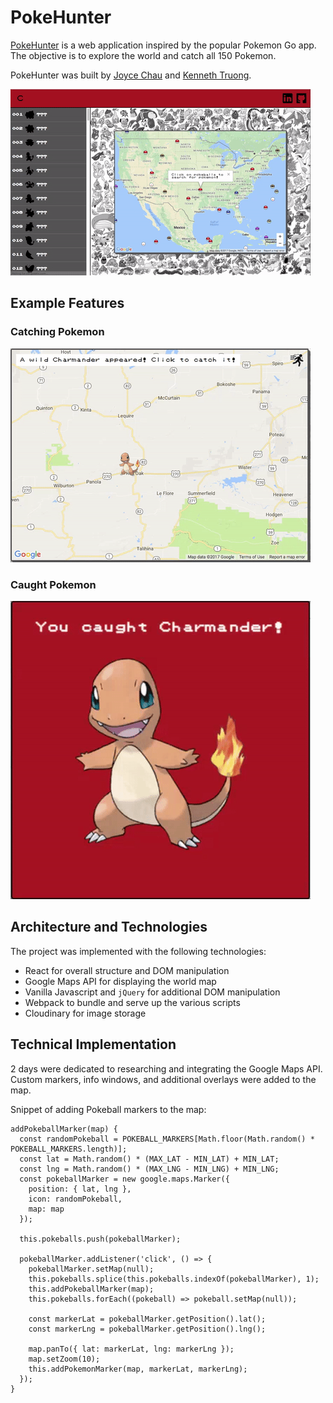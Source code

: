 # PokeHunter

[PokeHunter](https://joycechau.github.io/PokeHunter/) is a web application inspired by the popular Pokemon Go app.  The objective is to explore the world and catch all 150 Pokemon.  

PokeHunter was built by [Joyce Chau](https://github.com/joycechau) and
[Kenneth Truong](https://github.com/kennethtruong).

![pokehunter](./assets/pokehunter.gif)

## Example Features

### Catching Pokemon
![catching pokemon](./assets/catching_pokemon2.gif)

### Caught Pokemon
![caught pokemon](./assets/caught_pokemon4.gif)

## Architecture and Technologies
The project was implemented with the following technologies:
* React for overall structure and DOM manipulation
* Google Maps API for displaying the world map
* Vanilla Javascript and ```jQuery``` for additional DOM manipulation
* Webpack to bundle and serve up the various scripts
* Cloudinary for image storage

## Technical Implementation

2 days were dedicated to researching and integrating the Google Maps API.  Custom markers, info windows, and additional overlays were added to the map.  

Snippet of adding Pokeball markers to the map:

```
addPokeballMarker(map) {
  const randomPokeball = POKEBALL_MARKERS[Math.floor(Math.random() * POKEBALL_MARKERS.length)];
  const lat = Math.random() * (MAX_LAT - MIN_LAT) + MIN_LAT;
  const lng = Math.random() * (MAX_LNG - MIN_LNG) + MIN_LNG;
  const pokeballMarker = new google.maps.Marker({
    position: { lat, lng },
    icon: randomPokeball,
    map: map
  });

  this.pokeballs.push(pokeballMarker);

  pokeballMarker.addListener('click', () => {
    pokeballMarker.setMap(null);
    this.pokeballs.splice(this.pokeballs.indexOf(pokeballMarker), 1);
    this.addPokeballMarker(map);
    this.pokeballs.forEach((pokeball) => pokeball.setMap(null));

    const markerLat = pokeballMarker.getPosition().lat();
    const markerLng = pokeballMarker.getPosition().lng();

    map.panTo({ lat: markerLat, lng: markerLng });
    map.setZoom(10);
    this.addPokemonMarker(map, markerLat, markerLng);
  });
}
```
